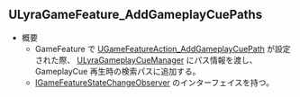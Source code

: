 ## ULyraGameFeature_AddGameplayCuePaths

* 概要
	* GameFeature で [UGameFeatureAction_AddGameplayCuePath] が設定された際、 [ULyraGameplayCueManager] にパス情報を渡し、 GameplayCue 再生時の検索パスに追加する。
	* [IGameFeatureStateChangeObserver] のインターフェイスを持つ。




<!--- ページ内のリンク --->

<!--- 自前の画像へのリンク --->

<!--- generated --->
[UGameFeatureAction_AddGameplayCuePath]: ../../Lyra/GameFeature/UGameFeatureAction_AddGameplayCuePath.md#ugamefeatureaction_addgameplaycuepath
[ULyraGameplayCueManager]: ../../Lyra/GameplayCue/ULyraGameplayCueManager.md#ulyragameplaycuemanager
[IGameFeatureStateChangeObserver]: ../../UE/GameFeature/IGameFeatureStateChangeObserver.md#igamefeaturestatechangeobserver
